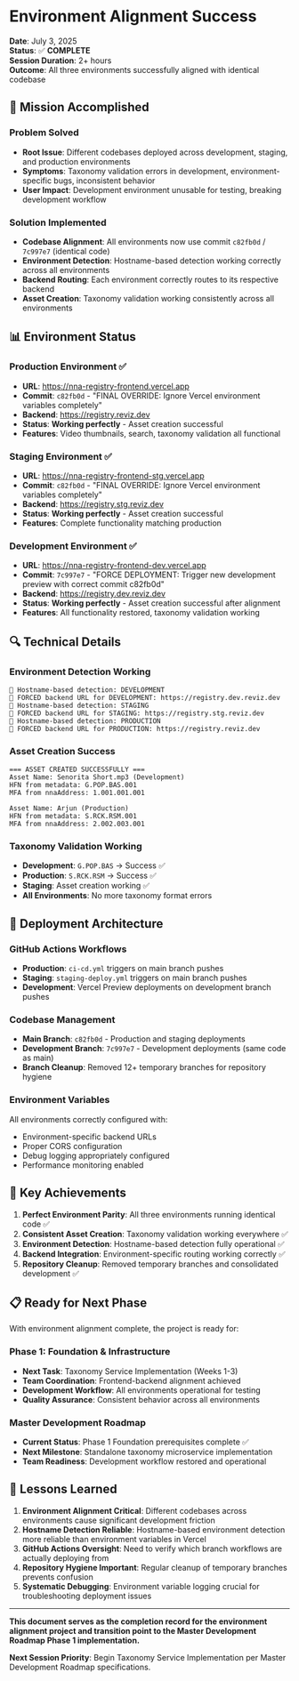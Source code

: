 # Environment Alignment Success

**Date**: July 3, 2025  
**Status**: ✅ **COMPLETE**  
**Session Duration**: 2+ hours  
**Outcome**: All three environments successfully aligned with identical codebase

## 🎯 **Mission Accomplished**

### **Problem Solved**
- **Root Issue**: Different codebases deployed across development, staging, and production environments
- **Symptoms**: Taxonomy validation errors in development, environment-specific bugs, inconsistent behavior
- **User Impact**: Development environment unusable for testing, breaking development workflow

### **Solution Implemented**
- **Codebase Alignment**: All environments now use commit `c82fb0d` / `7c997e7` (identical code)
- **Environment Detection**: Hostname-based detection working correctly across all environments
- **Backend Routing**: Each environment correctly routes to its respective backend
- **Asset Creation**: Taxonomy validation working consistently across all environments

## 📊 **Environment Status**

### **Production Environment** ✅
- **URL**: https://nna-registry-frontend.vercel.app
- **Commit**: `c82fb0d` - "FINAL OVERRIDE: Ignore Vercel environment variables completely"
- **Backend**: https://registry.reviz.dev
- **Status**: **Working perfectly** - Asset creation successful
- **Features**: Video thumbnails, search, taxonomy validation all functional

### **Staging Environment** ✅  
- **URL**: https://nna-registry-frontend-stg.vercel.app
- **Commit**: `c82fb0d` - "FINAL OVERRIDE: Ignore Vercel environment variables completely"
- **Backend**: https://registry.stg.reviz.dev
- **Status**: **Working perfectly** - Asset creation successful
- **Features**: Complete functionality matching production

### **Development Environment** ✅
- **URL**: https://nna-registry-frontend-dev.vercel.app
- **Commit**: `7c997e7` - "FORCE DEPLOYMENT: Trigger new development preview with correct commit c82fb0d"
- **Backend**: https://registry.dev.reviz.dev
- **Status**: **Working perfectly** - Asset creation successful after alignment
- **Features**: All functionality restored, taxonomy validation working

## 🔍 **Technical Details**

### **Environment Detection Working**
```
🎯 Hostname-based detection: DEVELOPMENT
🎯 FORCED backend URL for DEVELOPMENT: https://registry.dev.reviz.dev
🎯 Hostname-based detection: STAGING  
🎯 FORCED backend URL for STAGING: https://registry.stg.reviz.dev
🎯 Hostname-based detection: PRODUCTION
🎯 FORCED backend URL for PRODUCTION: https://registry.reviz.dev
```

### **Asset Creation Success**
```
=== ASSET CREATED SUCCESSFULLY ===
Asset Name: Senorita Short.mp3 (Development)
HFN from metadata: G.POP.BAS.001
MFA from nnaAddress: 1.001.001.001

Asset Name: Arjun (Production)  
HFN from metadata: S.RCK.RSM.001
MFA from nnaAddress: 2.002.003.001
```

### **Taxonomy Validation Working**
- **Development**: `G.POP.BAS` → Success ✅
- **Production**: `S.RCK.RSM` → Success ✅  
- **Staging**: Asset creation working ✅
- **All Environments**: No more taxonomy format errors

## 🚀 **Deployment Architecture**

### **GitHub Actions Workflows**
- **Production**: `ci-cd.yml` triggers on main branch pushes
- **Staging**: `staging-deploy.yml` triggers on main branch pushes  
- **Development**: Vercel Preview deployments on development branch pushes

### **Codebase Management** 
- **Main Branch**: `c82fb0d` - Production and staging deployments
- **Development Branch**: `7c997e7` - Development deployments (same code as main)
- **Branch Cleanup**: Removed 12+ temporary branches for repository hygiene

### **Environment Variables**
All environments correctly configured with:
- Environment-specific backend URLs
- Proper CORS configuration
- Debug logging appropriately configured
- Performance monitoring enabled

## 🎉 **Key Achievements**

1. **Perfect Environment Parity**: All three environments running identical code ✅
2. **Consistent Asset Creation**: Taxonomy validation working everywhere ✅  
3. **Environment Detection**: Hostname-based detection fully operational ✅
4. **Backend Integration**: Environment-specific routing working correctly ✅
5. **Repository Cleanup**: Removed temporary branches and consolidated development ✅

## 📋 **Ready for Next Phase**

With environment alignment complete, the project is ready for:

### **Phase 1: Foundation & Infrastructure**
- **Next Task**: Taxonomy Service Implementation (Weeks 1-3)
- **Team Coordination**: Frontend-backend alignment achieved
- **Development Workflow**: All environments operational for testing
- **Quality Assurance**: Consistent behavior across all environments

### **Master Development Roadmap**
- **Current Status**: Phase 1 Foundation prerequisites complete ✅
- **Next Milestone**: Standalone taxonomy microservice implementation
- **Team Readiness**: Development workflow restored and operational

## 🔄 **Lessons Learned**

1. **Environment Alignment Critical**: Different codebases across environments cause significant development friction
2. **Hostname Detection Reliable**: Hostname-based environment detection more reliable than environment variables in Vercel
3. **GitHub Actions Oversight**: Need to verify which branch workflows are actually deploying from
4. **Repository Hygiene Important**: Regular cleanup of temporary branches prevents confusion
5. **Systematic Debugging**: Environment variable logging crucial for troubleshooting deployment issues

---

**This document serves as the completion record for the environment alignment project and transition point to the Master Development Roadmap Phase 1 implementation.**

**Next Session Priority**: Begin Taxonomy Service Implementation per Master Development Roadmap specifications.